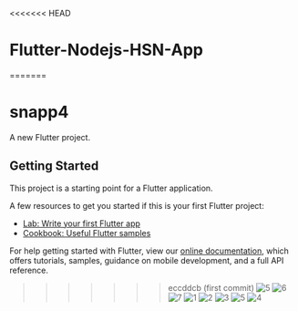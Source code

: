 <<<<<<< HEAD
# Flutter-Nodejs-HSN-App
=======
# snapp4

A new Flutter project.

## Getting Started

This project is a starting point for a Flutter application.

A few resources to get you started if this is your first Flutter project:

- [Lab: Write your first Flutter app](https://flutter.dev/docs/get-started/codelab)
- [Cookbook: Useful Flutter samples](https://flutter.dev/docs/cookbook)

For help getting started with Flutter, view our
[online documentation](https://flutter.dev/docs), which offers tutorials,
samples, guidance on mobile development, and a full API reference.
>>>>>>> eccddcb (first commit)
![5](https://user-images.githubusercontent.com/48220392/178951868-14bb5df4-fcf8-4bd4-8440-9c99da89e3b6.jpeg)
![6](https://user-images.githubusercontent.com/48220392/178952308-8355b55c-2bac-4f27-80e7-44464c715105.jpeg)
![7](https://user-images.githubusercontent.com/48220392/178952393-1ccf4826-db9b-4f6a-9388-6e9d23c1fc23.jpeg)
![1](https://user-images.githubusercontent.com/48220392/178952499-60035079-dd81-41c1-88c4-2c8e0a930616.jpg)
![2](https://user-images.githubusercontent.com/48220392/178952635-284c6cdb-6a19-423c-9d8b-b633f6b68a2e.jpg)
![3](https://user-images.githubusercontent.com/48220392/178952710-6f9e98e9-c492-4756-b486-2fa441ff63ed.jpg)
![5](https://user-images.githubusercontent.com/48220392/178952820-8d5b7191-c316-4195-8d91-7a48a0b2fab1.jpg)
![4](https://user-images.githubusercontent.com/48220392/178952881-28727876-27fd-4d39-bd3c-e9f614dbaa3b.jpg)
